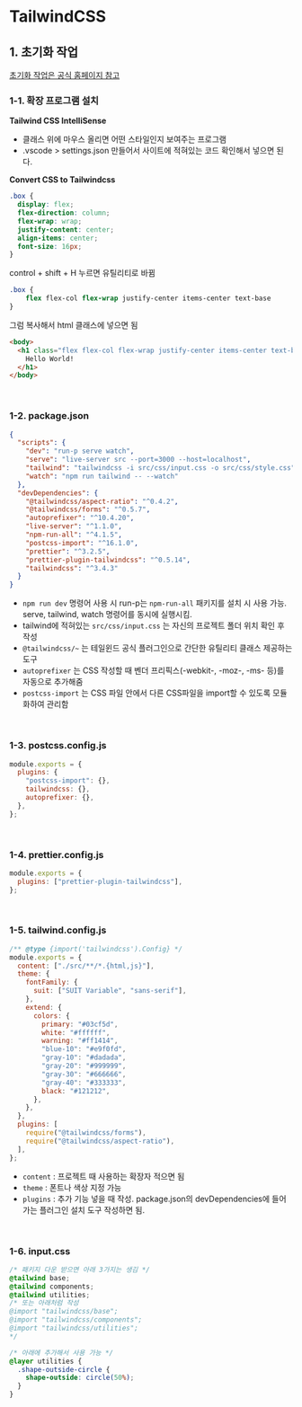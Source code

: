 # TailwindCSS

## 1. 초기화 작업

[초기화 작업은 공식 홈페이지 참고](https://tailwindcss.com/docs/installation)

### 1-1. 확장 프로그램 설치

**Tailwind CSS IntelliSense**

- 클래스 위에 마우스 올리면 어떤 스타일인지 보여주는 프로그램
- .vscode > settings.json 만들어서 사이트에 적혀있는 코드 확인해서 넣으면 된다.

**Convert CSS to Tailwindcss**

```css
.box {
  display: flex;
  flex-direction: column;
  flex-wrap: wrap;
  justify-content: center;
  align-items: center;
  font-size: 16px;
}
```

control + shift + H 누르면 유틸리티로 바뀜

```css
.box {
	flex flex-col flex-wrap justify-center items-center text-base
}
```

그럼 복사해서 html 클래스에 넣으면 됨

```html
<body>
  <h1 class="flex flex-col flex-wrap justify-center items-center text-base">
    Hello World!
  </h1>
</body>
```

<br/>

### 1-2. package.json

```json
{
  "scripts": {
    "dev": "run-p serve watch",
    "serve": "live-server src --port=3000 --host=localhost",
    "tailwind": "tailwindcss -i src/css/input.css -o src/css/style.css",
    "watch": "npm run tailwind -- --watch"
  },
  "devDependencies": {
    "@tailwindcss/aspect-ratio": "^0.4.2",
    "@tailwindcss/forms": "^0.5.7",
    "autoprefixer": "^10.4.20",
    "live-server": "^1.1.0",
    "npm-run-all": "^4.1.5",
    "postcss-import": "^16.1.0",
    "prettier": "^3.2.5",
    "prettier-plugin-tailwindcss": "^0.5.14",
    "tailwindcss": "^3.4.3"
  }
}
```

- `npm run dev` 명령어 사용 시 run-p는 `npm-run-all` 패키지를 설치 시 사용 가능. serve, tailwind, watch 명령어를 동시에 실행시킴.
- tailwind에 적혀있는 `src/css/input.css` 는 자신의 프로젝트 폴더 위치 확인 후 작성
- `@tailwindcss/~` 는 테일윈드 공식 플러그인으로 간단한 유틸리티 클래스 제공하는 도구
- `autoprefixer` 는 CSS 작성할 때 벤더 프리픽스(-webkit-, -moz-, -ms- 등)를 자동으로 추가해줌
- `postcss-import` 는 CSS 파일 안에서 다른 CSS파일을 import할 수 있도록 모듈화하여 관리함

<br/>

### 1-3. postcss.config.js

```jsx
module.exports = {
  plugins: {
    "postcss-import": {},
    tailwindcss: {},
    autoprefixer: {},
  },
};
```

<br/>

### 1-4. prettier.config.js

```jsx
module.exports = {
  plugins: ["prettier-plugin-tailwindcss"],
};
```

<br/>

### 1-5. tailwind.config.js

```jsx
/** @type {import('tailwindcss').Config} */
module.exports = {
  content: ["./src/**/*.{html,js}"],
  theme: {
    fontFamily: {
      suit: ["SUIT Variable", "sans-serif"],
    },
    extend: {
      colors: {
        primary: "#03cf5d",
        white: "#ffffff",
        warning: "#ff1414",
        "blue-10": "#e9f0fd",
        "gray-10": "#dadada",
        "gray-20": "#999999",
        "gray-30": "#666666",
        "gray-40": "#333333",
        black: "#121212",
      },
    },
  },
  plugins: [
    require("@tailwindcss/forms"),
    require("@tailwindcss/aspect-ratio"),
  ],
};
```

- `content` : 프로젝트 때 사용하는 확장자 적으면 됨
- `theme` : 폰트나 색상 지정 가능
- `plugins` : 추가 기능 넣을 때 작성. package.json의 devDependencies에 들어가는 플러그인 설치 도구 작성하면 됨.

<br/>

### 1-6. input.css

```css
/* 패키지 다운 받으면 아래 3가지는 생김 */
@tailwind base;
@tailwind components;
@tailwind utilities;
/* 또는 아래처럼 작성 
@import "tailwindcss/base";
@import "tailwindcss/components";
@import "tailwindcss/utilities";
*/

/* 아래에 추가해서 사용 가능 */
@layer utilities {
  .shape-outside-circle {
    shape-outside: circle(50%);
  }
}
```
